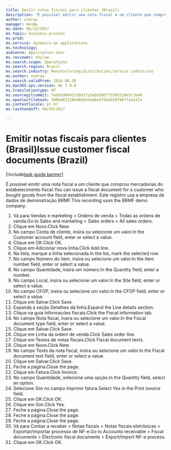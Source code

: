 ```yaml
--- 
title: Emitir notas fiscais para clientes (Brasil)
description: "É possível emitir uma nota fiscal a um cliente que comprou mercadorias do estabelecimento fiscal."
author: sndray
manager: AnnBe
ms.date: 06/23/2017
ms.topic: business-process
ms.prod: 
ms.service: dynamics-ax-applications
ms.technology: 
audience: Application User
ms.reviewer: shylaw
ms.search.scope: Operations
ms.search.region: Brazil
ms.search.industry: Manufacturing;Distribution;Service industries
ms.author: sndray
ms.search.validFrom: 2016-06-30
ms.dyn365.ops.version: AX 7.0.0
ms.translationtype: HT
ms.sourcegitcommit: 7e0a5d044133b917a3eb9386773205218e5c1b40
ms.openlocfilehash: 3986d87218bd0de5da48edf926b5d7987faa241e
ms.contentlocale: pt-br
ms.lasthandoff: 09/29/2017

---
```

# <a name="issue-customer-fiscal-documents-brazil"></a><span data-ttu-id="3f2ba-103">Emitir notas fiscais para clientes (Brasil)</span><span class="sxs-lookup"><span data-stu-id="3f2ba-103">Issue customer fiscal documents (Brazil)</span></span>

[!include[task guide banner](../../includes/task-guide-banner.md)]

<span data-ttu-id="3f2ba-104">É possível emitir uma nota fiscal a um cliente que comprou mercadorias do estabelecimento fiscal.</span><span class="sxs-lookup"><span data-stu-id="3f2ba-104">You can issue a fiscal document for a customer who bought goods from the fiscal establishment.</span></span> <span data-ttu-id="3f2ba-105">Este registro usa a empresa de dados de demonstração BRMF.</span><span class="sxs-lookup"><span data-stu-id="3f2ba-105">This recording uses the BRMF demo company.</span></span>

1. <span data-ttu-id="3f2ba-106">Vá para Vendas e marketing > Ordens de venda > Todas as ordens de venda.</span><span class="sxs-lookup"><span data-stu-id="3f2ba-106">Go to Sales and marketing > Sales orders > All sales orders.</span></span>
2. <span data-ttu-id="3f2ba-107">Clique em Novo.</span><span class="sxs-lookup"><span data-stu-id="3f2ba-107">Click New.</span></span>
3. <span data-ttu-id="3f2ba-108">No campo Conta de cliente, insira ou selecione um valor.</span><span class="sxs-lookup"><span data-stu-id="3f2ba-108">In the Customer account field, enter or select a value.</span></span>
4. <span data-ttu-id="3f2ba-109">Clique em OK.</span><span class="sxs-lookup"><span data-stu-id="3f2ba-109">Click OK.</span></span>
5. <span data-ttu-id="3f2ba-110">Clique em Adicionar nova linha.</span><span class="sxs-lookup"><span data-stu-id="3f2ba-110">Click Add line.</span></span>
6. <span data-ttu-id="3f2ba-111">Na lista, marque a linha selecionada.</span><span class="sxs-lookup"><span data-stu-id="3f2ba-111">In the list, mark the selected row.</span></span>
7. <span data-ttu-id="3f2ba-112">No campo Número do item, insira ou selecione um valor.</span><span class="sxs-lookup"><span data-stu-id="3f2ba-112">In the Item number field, enter or select a value.</span></span>
8. <span data-ttu-id="3f2ba-113">No campo Quantidade, insira um número.</span><span class="sxs-lookup"><span data-stu-id="3f2ba-113">In the Quantity field, enter a number.</span></span>
9. <span data-ttu-id="3f2ba-114">No campo Local, insira ou selecione um valor.</span><span class="sxs-lookup"><span data-stu-id="3f2ba-114">In the Site field, enter or select a value.</span></span>
10. <span data-ttu-id="3f2ba-115">No campo CFOP, insira ou selecione um valor.</span><span class="sxs-lookup"><span data-stu-id="3f2ba-115">In the CFOP field, enter or select a value.</span></span>
11. <span data-ttu-id="3f2ba-116">Clique em Salvar.</span><span class="sxs-lookup"><span data-stu-id="3f2ba-116">Click Save.</span></span>
12. <span data-ttu-id="3f2ba-117">Expanda a seção Detalhes da linha.</span><span class="sxs-lookup"><span data-stu-id="3f2ba-117">Expand the Line details section.</span></span>
13. <span data-ttu-id="3f2ba-118">Clique na guia Informações fiscais.</span><span class="sxs-lookup"><span data-stu-id="3f2ba-118">Click the Fiscal information tab.</span></span>
14. <span data-ttu-id="3f2ba-119">No campo Nota fiscal, insira ou selecione um valor.</span><span class="sxs-lookup"><span data-stu-id="3f2ba-119">In the Fiscal document type field, enter or select a value.</span></span>
15. <span data-ttu-id="3f2ba-120">Clique em Salvar.</span><span class="sxs-lookup"><span data-stu-id="3f2ba-120">Click Save.</span></span>
16. <span data-ttu-id="3f2ba-121">Clique em Linha da ordem de venda.</span><span class="sxs-lookup"><span data-stu-id="3f2ba-121">Click Sales order line.</span></span>
17. <span data-ttu-id="3f2ba-122">Clique em Textos de notas fiscais.</span><span class="sxs-lookup"><span data-stu-id="3f2ba-122">Click Fiscal document texts.</span></span>
18. <span data-ttu-id="3f2ba-123">Clique em Novo.</span><span class="sxs-lookup"><span data-stu-id="3f2ba-123">Click New.</span></span>
19. <span data-ttu-id="3f2ba-124">No campo Texto da nota fiscal, insira ou selecione um valor.</span><span class="sxs-lookup"><span data-stu-id="3f2ba-124">In the Fiscal document text field, enter or select a value.</span></span>
20. <span data-ttu-id="3f2ba-125">Clique em Salvar.</span><span class="sxs-lookup"><span data-stu-id="3f2ba-125">Click Save.</span></span>
21. <span data-ttu-id="3f2ba-126">Feche a página.</span><span class="sxs-lookup"><span data-stu-id="3f2ba-126">Close the page.</span></span>
22. <span data-ttu-id="3f2ba-127">Clique em Fatura.</span><span class="sxs-lookup"><span data-stu-id="3f2ba-127">Click Invoice.</span></span>
23. <span data-ttu-id="3f2ba-128">No campo Quantidade, selecione uma opção.</span><span class="sxs-lookup"><span data-stu-id="3f2ba-128">In the Quantity field, select an option.</span></span>
24. <span data-ttu-id="3f2ba-129">Selecione Sim no campo Imprimir fatura.</span><span class="sxs-lookup"><span data-stu-id="3f2ba-129">Select Yes in the Print invoice field.</span></span>
25. <span data-ttu-id="3f2ba-130">Clique em OK.</span><span class="sxs-lookup"><span data-stu-id="3f2ba-130">Click OK.</span></span>
26. <span data-ttu-id="3f2ba-131">Clique em Sim.</span><span class="sxs-lookup"><span data-stu-id="3f2ba-131">Click Yes.</span></span>
27. <span data-ttu-id="3f2ba-132">Feche a página.</span><span class="sxs-lookup"><span data-stu-id="3f2ba-132">Close the page.</span></span>
28. <span data-ttu-id="3f2ba-133">Feche a página.</span><span class="sxs-lookup"><span data-stu-id="3f2ba-133">Close the page.</span></span>
29. <span data-ttu-id="3f2ba-134">Feche a página.</span><span class="sxs-lookup"><span data-stu-id="3f2ba-134">Close the page.</span></span>
30. <span data-ttu-id="3f2ba-135">Vá para Contas a receber > Notas fiscais > Notas fiscais eletrônicas > Exportar/importar processo de NF-e.</span><span class="sxs-lookup"><span data-stu-id="3f2ba-135">Go to Accounts receivable > Fiscal documents > Electronic fiscal documents > Export/import NF-e process.</span></span>
31. <span data-ttu-id="3f2ba-136">Clique em OK.</span><span class="sxs-lookup"><span data-stu-id="3f2ba-136">Click OK.</span></span>


